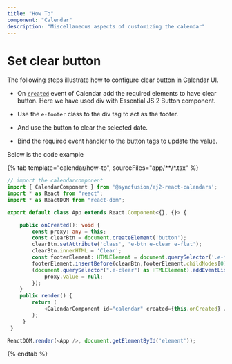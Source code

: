 ```yaml
---
title: "How To"
component: "Calendar"
description: "Miscellaneous aspects of customizing the calendar"
---
```


# Set clear button

The following steps illustrate how to configure clear button in Calendar UI.

* On [`created`](../../api/calendar#created)
event of Calendar add the required
elements to have clear button.
Here we have used div with Essential JS 2 Button component.

* Use the `e-footer` class to the div tag to act as the footer.

* And use the button to clear the selected date.

* Bind the required event handler to the button tags to update the value.

Below is the code example

{% tab template="calendar/how-to", sourceFiles="app/**/*.tsx" %}

```typescript
// import the calendarcomponent
import { CalendarComponent } from '@syncfusion/ej2-react-calendars';
import * as React from "react";
import * as ReactDOM from "react-dom";

export default class App extends React.Component<{}, {}> {

    public onCreated(): void {
        const proxy: any = this;
        const clearBtn = document.createElement('button');
        clearBtn.setAttribute('class', 'e-btn e-clear e-flat');
        clearBtn.innerHTML = 'Clear';
        const footerElement: HTMLElement = document.querySelector('.e-footer-container') as HTMLElement;
        footerElement.insertBefore(clearBtn,footerElement.childNodes[0]);
        (document.querySelector(".e-clear") as HTMLElement).addEventListener("click",(e) => {
            proxy.value = null;
        });
    }
    public render() {
        return (
            <CalendarComponent id="calendar" created={this.onCreated} />
        );
     }
 }

ReactDOM.render(<App />, document.getElementById('element'));

```

{% endtab %}